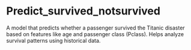 # Predict_survived_notsurvived
A model that predicts whether a passenger survived the Titanic disaster based on features like age and passenger class (Pclass). Helps analyze survival patterns using historical data.
